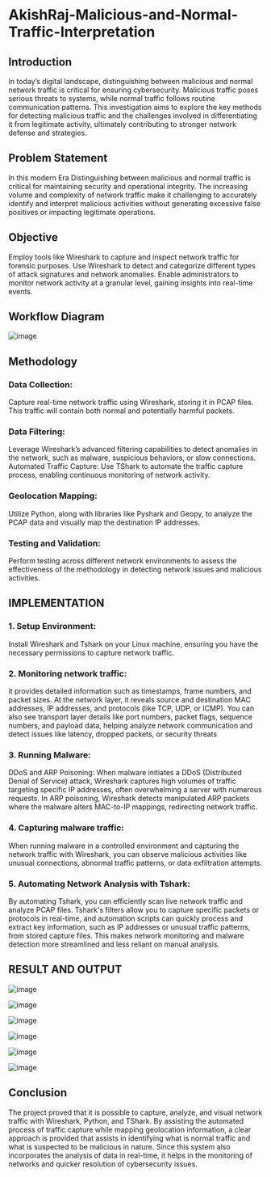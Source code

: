 # AkishRaj-Malicious-and-Normal-Traffic-Interpretation
## Introduction
In today’s digital landscape, distinguishing between malicious and normal
network traffic is critical for ensuring cybersecurity. Malicious traffic poses
serious threats to systems, while normal traffic follows routine communication
patterns. This investigation aims to explore the key methods for detecting
malicious traffic and the challenges involved in differentiating it from
legitimate activity, ultimately contributing to stronger network defense and
strategies.

## Problem Statement
In this modern Era Distinguishing between malicious and normal traffic is critical
for maintaining security and operational integrity. The increasing volume and
complexity of network traffic make it challenging to accurately identify and
interpret malicious activities without generating excessive false positives or
impacting legitimate operations.

## Objective
Employ tools like Wireshark to capture and inspect network traffic for forensic purposes.
Use Wireshark to detect and categorize different types of attack signatures and network
anomalies. Enable administrators to monitor network activity at a granular level, gaining
insights into real-time events.

## Workflow Diagram
![image](https://github.com/user-attachments/assets/56ec2868-3a3c-4bdc-a1cc-0404306d5fda)

## Methodology
### Data Collection: 
Capture real-time network traffic using Wireshark,
storing it in PCAP files. This traffic will contain both normal and
potentially harmful packets.

### Data Filtering:
Leverage Wireshark’s advanced filtering capabilities to
detect anomalies in the network, such as malware, suspicious behaviors, or
slow connections. Automated Traffic Capture: Use TShark to automate
the traffic capture process, enabling continuous monitoring of network
activity.

### Geolocation Mapping: 
Utilize Python, along with libraries like Pyshark
and Geopy, to analyze the PCAP data and visually map the destination IP
addresses.

### Testing and Validation: 
Perform testing across different network
environments to assess the effectiveness of the methodology in detecting
network issues and malicious activities.

## IMPLEMENTATION
### 1. Setup Environment: 
Install Wireshark and Tshark on your Linux
machine, ensuring you have the necessary permissions to capture network
traffic.

### 2. Monitoring network traffic: 
it provides detailed information such as
timestamps, frame numbers, and packet sizes. At the network layer, it
reveals source and destination MAC addresses, IP addresses, and protocols
(like TCP, UDP, or ICMP). You can also see transport layer details like
port numbers, packet flags, sequence numbers, and payload data, helping
analyze network communication and detect issues like latency, dropped
packets, or security threats

### 3. Running Malware:
DDoS and ARP Poisoning: When malware initiates
a DDoS (Distributed Denial of Service) attack, Wireshark captures high
volumes of traffic targeting specific IP addresses, often overwhelming a
server with numerous requests. In ARP poisoning, Wireshark detects
manipulated ARP packets where the malware alters MAC-to-IP mappings,
redirecting network traffic.

### 4. Capturing malware traffic:
When running malware in a controlled
environment and capturing the network traffic with Wireshark, you can
observe malicious activities like unusual connections, abnormal traffic
patterns, or data exfiltration attempts.

### 5. Automating Network Analysis with Tshark: 
By automating Tshark,
you can efficiently scan live network traffic and analyze PCAP files.
Tshark's filters allow you to capture specific packets or protocols in
real-time, and automation scripts can quickly process and extract key
information, such as IP addresses or unusual traffic patterns, from stored
capture files. This makes network monitoring and malware detection more
streamlined and less reliant on manual analysis.

## RESULT AND OUTPUT
![image](https://github.com/user-attachments/assets/a48b3c1c-a6ca-4814-b33d-7a2afe168a2f)

![image](https://github.com/user-attachments/assets/9c8d4d82-ba68-4f19-948b-eccc574cb39a)

![image](https://github.com/user-attachments/assets/3d13c444-216a-4c72-a26a-e1724cb5006f)

![image](https://github.com/user-attachments/assets/a7c46dd1-fddd-443f-8e11-6458a826b731)

![image](https://github.com/user-attachments/assets/75f9ab2b-9703-45ea-91d7-222a74a164fa)

![image](https://github.com/user-attachments/assets/cdabf30d-d466-47ff-8390-9b8c9206ccda)

## Conclusion
The project proved that it is possible to capture, analyze, and visual
network traffic with Wireshark, Python, and TShark. By assisting the
automated process of traffic capture while mapping geolocation
information, a clear approach is provided that assists in identifying what is
normal traffic and what is suspected to be malicious in nature. Since this
system also incorporates the analysis of data in real-time, it helps in the
monitoring of networks and quicker resolution of cybersecurity issues.





